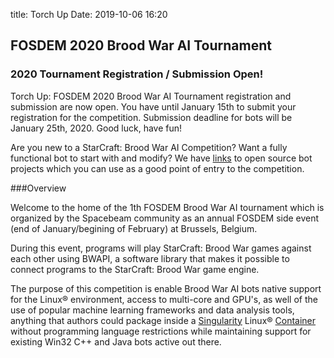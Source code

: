 title: Torch Up
Date: 2019-10-06 16:20
## FOSDEM 2020 Brood War AI Tournament

### 2020 Tournament Registration / Submission Open!

Torch Up: FOSDEM 2020 Brood War AI Tournament registration and submission are now open. You have until January 15th to submit your registration for the competition. Submission deadline for bots will be January 25th, 2020. Good luck, have fun!

Are you new to a StarCraft: Brood War AI Competition? Want a fully functional bot to start with and modify? We have [links](https://github.com/jchassoul/awesome-broodwarAI) to open source bot projects which you can use as a good point of entry to the competition. 

###Overview

Welcome to the home of the 1th FOSDEM Brood War AI tournament which is organized by the Spacebeam community as an annual FOSDEM side event (end of January/begining of February) at Brussels, Belgium.


During this event, programs will play StarCraft: Brood War games against each other using BWAPI, a software library that makes it possible to connect programs to the StarCraft: Brood War game engine.

The purpose of this competition is enable Brood War AI bots native support for the Linux® environment, access to multi-core and GPU's, as well of the use of popular machine learning frameworks and data analysis tools, anything that authors could package inside a [Singularity](https://en.wikipedia.org/wiki/Singularity_(software)) Linux® [Container](https://sylabs.io/guides/3.4/user-guide/definition_files.html) without programming language restrictions while maintaining support for existing Win32 C++ and Java bots active out there. 
